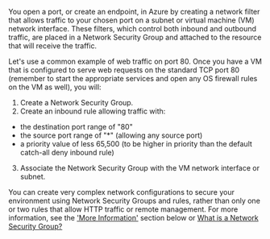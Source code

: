 You open a port, or create an endpoint, in Azure by creating a network filter that allows traffic to your chosen port on a subnet or virtual machine (VM) network interface. These filters, which control both inbound and outbound traffic, are placed in a Network Security Group and attached to the resource that will receive the traffic.

Let's use a common example of web traffic on port 80. Once you have a VM that is configured to serve web requests on the standard TCP port 80 (remember to start the appropriate services and open any OS firewall rules on the VM as well), you will:

1. Create a Network Security Group.
2. Create an inbound rule allowing traffic with:
  - the destination port range of "80"
  - the source port range of "*" (allowing any source port)
  - a priority value of less 65,500 (to be higher in priority than the default catch-all deny inbound rule)
3. Associate the Network Security Group with the VM network interface or subnet.
    
You can create very complex network configurations to secure your environment using Network Security Groups and rules, rather than only one or two rules that allow HTTP traffic or remote management. For more information, see the ['More Information'](#more-information-on-network-security-groups) section below or [What is a Network Security Group?](../articles/virtual-network/virtual-networks-nsg.md)